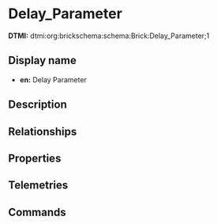 # Delay_Parameter
**DTMI:** dtmi:org:brickschema:schema:Brick:Delay_Parameter;1
## Display name
- **en:** Delay Parameter
## Description
## Relationships
## Properties
## Telemetries
## Commands
